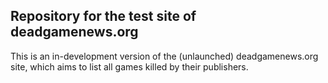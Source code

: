 ## Repository for the test site of deadgamenews.org

This is an in-development version of the (unlaunched) deadgamenews.org site, which aims to list all games killed by their publishers.
